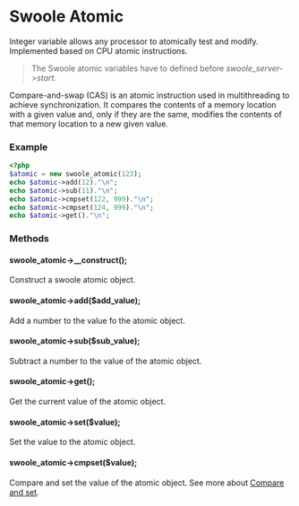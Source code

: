 # Swoole Atomic

Integer variable allows any processor to atomically test and modify. Implemented based on CPU atomic instructions. 

> The Swoole atomic variables have to defined before *swoole_server->start*.

Compare-and-swap (CAS) is an atomic instruction used in multithreading to achieve synchronization. It compares the contents of a memory location with a given value and, only if they are the same, modifies the contents of that memory location to a new given value. 

### Example

``` php
<?php
$atomic = new swoole_atomic(123);
echo $atomic->add(12)."\n";
echo $atomic->sub(11)."\n";
echo $atomic->cmpset(122, 999)."\n";
echo $atomic->cmpset(124, 999)."\n";
echo $atomic->get()."\n";
```

### Methods

#### swoole_atomic->__construct();

Construct a swoole atomic object.

#### swoole_atomic->add($add_value);

Add a number to the value fo the atomic object.

#### swoole_atomic->sub($sub_value);

Subtract a number to the value of the atomic object.

#### swoole_atomic->get();

Get the current value of the atomic object.

#### swoole_atomic->set($value);

Set the value to the atomic object.

#### swoole_atomic->cmpset($value);

Compare and set the value of the atomic object. See more about [Compare and set](https://en.wikipedia.org/wiki/Compare-and-swap).